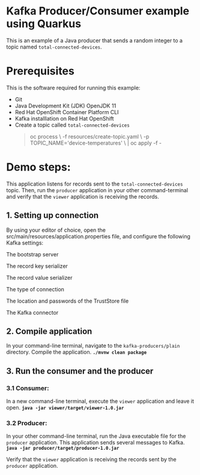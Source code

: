 # Kafka Producer/Consumer example using Quarkus
This is an example of a Java producer that sends a random integer to a topic named `total-connected-devices`.
# Prerequisites
This is the software required for running this example:
 - Git 
 - Java Development Kit (JDK) OpenJDK 11
 - Red Hat OpenShift Container Platform CLI 
 - Kafka installlation on Red Hat OpenShift 
 - Create a topic called `total-connected-devices`
	> oc process \\
	> -f resources/create-topic.yaml \\
	> -p TOPIC_NAME='device-temperatures' \ | oc apply -f -

# Demo steps:
This application listens for records sent to the `total-connected-devices` topic. Then, run the `producer` application in your other command-terminal and verify that the `viewer` application is receiving the records.
## 1. Setting up connection
By using your editor of choice, open the src/main/resources/application.properties file, and configure the following Kafka settings:

The bootstrap server

The record key serializer

The record value serializer

The type of connection

The location and passwords of the TrustStore file

The Kafka connector

## 2. Compile application
In your command-line terminal, navigate to the `kafka-producers/plain` directory. Compile the application.
**`./mvnw clean package`**
## 3. Run the consumer and the producer
### 3.1 Consumer: 
In a new command-line terminal, execute the `viewer` application and leave it open.
**`java -jar viewer/target/viewer-1.0.jar`**

### 3.2 Producer: 
In your other command-line terminal, run the Java executable file for the `producer` application. This application sends several messages to Kafka.
**`java -jar producer/target/producer-1.0.jar`**

Verify that the `viewer` application is receiving the records sent by the `producer` application.

